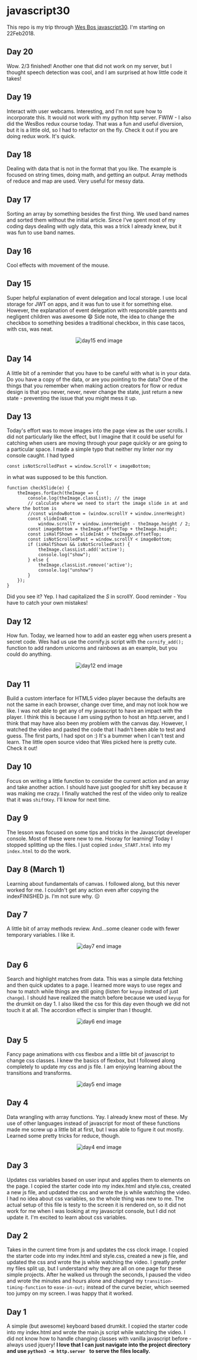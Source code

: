 # javascript30
This repo is my trip through [Wes Bos javascript30](https://javascript30.com/). I'm starting on 22Feb2018.

## Day 20
Wow. 2/3 finished! Another one that did not work on my server, but I thought speech detection was cool, and I am surprised at how little code it takes!  

## Day 19
Interact with user webcams. Interesting, and I'm not sure how to incorporate this. It would not work with my python http server. FWIW - I also did the WesBos redux course today. That was a fun and useful diversion, but it is a little old, so I had to refactor on the fly. Check it out if you are doing redux work. It's quick. 

## Day 18
Dealing with data that is not in the format that you like. The example is focused on string times, doing math, and getting an output. Array methods of reduce and map are used. Very useful for messy data.

## Day 17
Sorting an array by something besides the first thing. We used band names and sorted them without the initial article. Since I've spent most of my coding days dealing with ugly data, this was a trick I already knew, but it was fun to use band names.

## Day 16
Cool effects with movement of the mouse.

## Day 15
Super helpful explanation of event delegation and local storage. I use local storage for JWT on apps, and it was fun to use it for something else. However, the explanation of event delegation with responsible parents and negligent children was awesome :smile:
Side note, the idea to change the checkbox to something besides a traditional checkbox, in this case tacos, with css, was neat.

<p align="center">
 <img src="/img/day15.png" alt="day15 end image")/>
</p>

## Day 14
A little bit of a reminder that you have to be careful with what is in your data. Do you have a copy of the data, or are you pointing to the data? One of the things that you remember when making action creators for flow or redux design is that you never, never, never change the state, just return a new state - preventing the issue that you might mess it up.

## Day 13
Today's effort was to move images into the page view as the user scrolls. I did not particularly like the effect, but I imagine that it could be useful for catching when users are moving through your page quickly or are going to a particular space. I made a simple typo that neither my linter nor my console caught. I had typed

```
const isNotScrolledPast = window.ScrollY < imageBottom;
```

in what was supposed to be this function.

```
function checkSlide(e) {
    theImages.forEach(theImage => {
        console.log(theImage.classList); // the image
        // calculate where we need to start the image slide in at and where the bottom is
        //const windowBottom = (window.scrollY + window.innerHeight)
        const slideInAt =
            window.scrollY + window.innerHeight - theImage.height / 2;
        const imageBottom = theImage.offsetTop + theImage.height;
        const isHalfShown = slideInAt > theImage.offsetTop;
        const isNotScrolledPast = window.scrollY < imageBottom;
        if (isHalfShown && isNotScrolledPast) {
            theImage.classList.add('active');
            console.log("show");
        } else {
            theImage.classList.remove('active');
            console.log("unshow")
        }
    });
}
```

Did you see it? Yep. I had capitalized the *S* in scrollY. Good reminder - You have to catch your own mistakes!

## Day 12
How fun. Today, we learned how to add an easter egg when users present a secret code. Wes had us use the cornify.js script with the `cornify_add();` function to add random unicorns and rainbows as an example, but you could do anything.

<p align="center">
 <img src="/img/day12.png" alt="day12 end image")/>
</p>

## Day 11
Build a custom interface for HTML5 video player because the defaults are not the same in each browser, change over time, and may not look how we like. I was not able to get any of my javascript to have an impact with the player. I think this is because I am using python to host an http.server, and I think that may have also been my problem with the canvas day. However, I watched the video and pasted the code that I hadn't been able to test and guess. The first parts, I had spot on :) It's a bummer when I can't test and learn. The little open source video that Wes picked here is pretty cute. Check it out!

## Day 10
Focus on writing a little function to consider the current action and an array and take another action. I should have just googled for shift key because it was making me crazy. I finally watched the rest of the video only to realize that it was `shiftKey`. I'll know for next time.

## Day 9
The lesson was focused on some tips and tricks in the Javascript developer console. Most of these were new to me. Hooray for learning! Today I stopped splitting up the files. I just copied `index_START.html` into my `index.html` to do the work.

## Day 8 (March 1)
Learning about fundamentals of canvas. I followed along, but this never worked for me. I couldn't get any action even after copying the indexFINISHED js. I'm not sure why. :confounded:

## Day 7
A little bit of array methods review. And...some cleaner code with fewer temporary variables. I like it.
<p align="center">
 <img src="/img/day7.png" alt="day7 end image")/>
</p>

## Day 6
Search and highlight matches from data. This was a simple data fetching and then quick updates to a page. I learned more ways to use regex and how to match while things are still going (listen for `keyup` instead of just `change`). I should have realized the match before because we used `keyup` for the drumkit on day 1. I also liked the css for this day even though we did not touch it at all. The accordion effect is simpler than I thought.

<p align="center">
 <img src="/img/day6.png" alt="day6 end image")/>
</p>

## Day 5
Fancy page animations with css flexbox and a little bit of javascript to change css classes. I knew the basics of flexbox, but I followed along completely to update my css and js file. I am enjoying learning about the transitions and transforms.

<p align="center">
 <img src="/img/day5.png" alt="day5 end image")/>
</p>

## Day 4
Data wrangling with array functions. Yay. I already knew most of these. My use of other languages instead of javascript for most of these functions made me screw up a little bit at first, but I was able to figure it out mostly. Learned some pretty tricks for reduce, though.

<p align="center">
 <img src="/img/day4.png" alt="day4 end image")/>
</p>

## Day 3
Updates css variables based on user input and applies them to elements on the page. I copied the starter code into my index.html and style.css, created a new js file, and updated the css and wrote the js while watching the video. I had no idea about css variables, so the whole thing was new to me. The actual setup of this file is testy to the screen it is rendered on, so it did not work for me when I was looking at my javascript console, but I did not update it. I'm excited to learn about css variables.

## Day 2
Takes in the current time from js and updates the css clock image. I copied the starter code into my index.html and style.css, created a new js file, and updated the css and wrote the js while watching the video. I greatly prefer my files split up, but I understand why they are all on one page for these simple projects.  After he walked us through the seconds, I paused the video and wrote the minutes and hours alone and changed my `transition-timing-function` to `ease-in-out;` instead of the curve bezier, which seemed too jumpy on my screen. I was happy that it worked.

## Day 1
A simple (but awesome) keyboard based drumkit. I copied the starter code into my index.html and wrote the main.js script while watching the video. I did not know how to handle changing classes with vanilla javascript before - always used jquery! **I love that I can just navigate into the project directory and use `python3 -m http.server ` to serve the files locally.**
